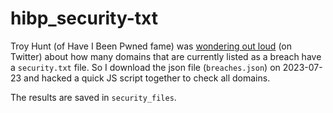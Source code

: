 # hibp_security-txt

Troy Hunt (of Have I Been Pwned fame) was [wondering out loud](https://twitter.com/troyhunt/status/1682982538409828354?s=20) (on Twitter) about how many domains that are currently listed as a breach have a `security.txt` file. So I download the json file (`breaches.json`) on 2023-07-23 and hacked a quick JS script together to check all domains.

The results are saved in `security_files`.
